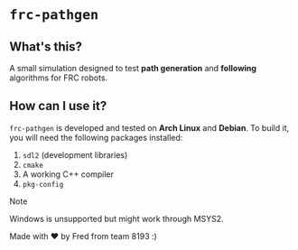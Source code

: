 # `frc-pathgen`
## What's this?
A small simulation designed to test **path generation** and **following** algorithms for FRC robots.
## How can I use it?
`frc-pathgen` is developed and tested on **Arch Linux** and **Debian**. To build it, you will need the following packages installed:
1. `sdl2` (development libraries)
2. `cmake`
3. A working C++ compiler
4. `pkg-config`

> [!NOTE]
> Windows is unsupported but might work through MSYS2.

Made with ❤️ by Fred from team 8193 :)
